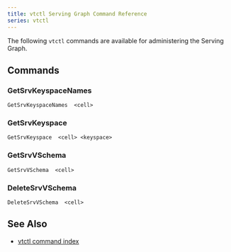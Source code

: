 ```yaml
---
title: vtctl Serving Graph Command Reference
series: vtctl
---
```


The following `vtctl` commands are available for administering the Serving Graph.

## Commands

### GetSrvKeyspaceNames

`GetSrvKeyspaceNames  <cell>`

### GetSrvKeyspace

`GetSrvKeyspace  <cell> <keyspace>`

### GetSrvVSchema

`GetSrvVSchema  <cell>`

### DeleteSrvVSchema

`DeleteSrvVSchema  <cell>`


## See Also

* [vtctl command index](../../vtctl)
